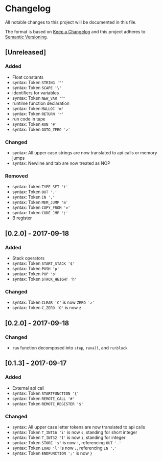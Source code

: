 # Changelog
All notable changes to this project will be documented in this file.

The format is based on [Keep a Changelog](http://keepachangelog.com/en/1.0.0/)
and this project adheres to [Semantic Versioning](http://semver.org/spec/v2.0.0.html).

## [Unreleased]
### Added
  - Float constants
  - syntax: Token `STRING '"'`
  - syntax: Token `SCAPE '\'`
  - identifiers for variables
  - syntax: Token `NEW_VAR '^'`
  - runtime function declaration
  - syntax: Token `MALLOC 'm'`
  - syntax: Token `RETURN 'r'`
  - run code in tape
  - syntax: Token `RUN '#'`
  - syntax: Token `GOTO_ZERO 'z'`
### Changed
  - syntax: All upper case strings are now translated to api calls or memory jumps
  - syntax: Newline and tab are now treated as NOP
### Removed
  - syntax: Token `TYPE_SET 't'`
  - syntax: Token `OUT '.'`
  - syntax: Token `IN ','`
  - syntax: Token `MEM_JUMP 'm'`
  - syntax: Token `COPY_FROM 'v'`
  - syntax: Token `CODE_JMP 'j'`
  - B register

## [0.2.0] - 2017-09-18
### Added
  - Stack operators
  - syntax: Token `START_STACK '$'`
  - syntax: Token `PUSH 'p'`
  - syntax: Token `POP 'o'`
  - syntax: Token `STACK_HEIGHT 'h'`

### Changed
  - syntax: Token `CLEAR 'C'` is now `ZERO 'z'`
  - syntax: Token `C_ZERO 'O'` is now `z`

## [0.2.0] - 2017-09-18
### Changed
  - `run` function decomposed into `step`, `runall`, and `runblock`

## [0.1.3] - 2017-09-17
### Added
  - External api call
  - syntax: Token `STARTFUNCTION '{'`
  - syntax: Token `REMOTE_CALL '#'`
  - syntax: Token `REMOTE_REGISTER '$'`

### Changed
  - syntax: All upper case letter tokens are now translated to api calls
  - syntax: Token `T_INT16 'i'` is now `s`, standing for short integer
  - syntax: Token `T_INT32 'I'` is now `i`, standing for integer
  - syntax: Token `STORE 's'` is now `!`, referencing `OUT '.'`
  - syntax: Token `LOAD 'l'` is now `;`, referencing `IN ','`
  - syntax: Token `ENDFUNCTION ';'` is now `}`
